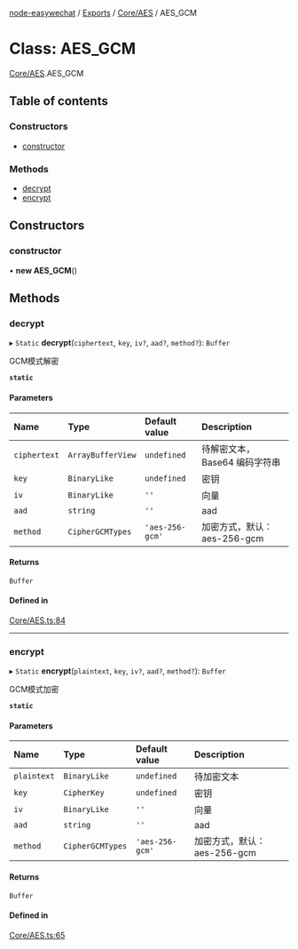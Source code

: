 [node-easywechat](../README.md) / [Exports](../modules.md) / [Core/AES](../modules/Core_AES.md) / AES_GCM

# Class: AES\_GCM

[Core/AES](../modules/Core_AES.md).AES_GCM

## Table of contents

### Constructors

- [constructor](Core_AES.AES_GCM.md#constructor)

### Methods

- [decrypt](Core_AES.AES_GCM.md#decrypt)
- [encrypt](Core_AES.AES_GCM.md#encrypt)

## Constructors

### constructor

• **new AES_GCM**()

## Methods

### decrypt

▸ `Static` **decrypt**(`ciphertext`, `key`, `iv?`, `aad?`, `method?`): `Buffer`

GCM模式解密

**`static`**

#### Parameters

| Name | Type | Default value | Description |
| :------ | :------ | :------ | :------ |
| `ciphertext` | `ArrayBufferView` | `undefined` | 待解密文本，Base64 编码字符串 |
| `key` | `BinaryLike` | `undefined` | 密钥 |
| `iv` | `BinaryLike` | `''` | 向量 |
| `aad` | `string` | `''` | aad |
| `method` | `CipherGCMTypes` | `'aes-256-gcm'` | 加密方式，默认：aes-256-gcm |

#### Returns

`Buffer`

#### Defined in

[Core/AES.ts:84](https://github.com/hpyer/node-easywechat/blob/a144a0f/src/Core/AES.ts#L84)

___

### encrypt

▸ `Static` **encrypt**(`plaintext`, `key`, `iv?`, `aad?`, `method?`): `Buffer`

GCM模式加密

**`static`**

#### Parameters

| Name | Type | Default value | Description |
| :------ | :------ | :------ | :------ |
| `plaintext` | `BinaryLike` | `undefined` | 待加密文本 |
| `key` | `CipherKey` | `undefined` | 密钥 |
| `iv` | `BinaryLike` | `''` | 向量 |
| `aad` | `string` | `''` | aad |
| `method` | `CipherGCMTypes` | `'aes-256-gcm'` | 加密方式，默认：aes-256-gcm |

#### Returns

`Buffer`

#### Defined in

[Core/AES.ts:65](https://github.com/hpyer/node-easywechat/blob/a144a0f/src/Core/AES.ts#L65)
